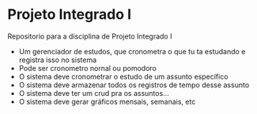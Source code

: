 # Projeto Integrado I
Repositorio para a disciplina de Projeto Integrado I
* Um gerenciador de estudos, que cronometra o que tu ta estudando e registra isso no sistema
* Pode ser cronometro nornal ou pomodoro
* O sistema deve cronometrar o estudo de um assunto específico
* O sistema deve armazenar todos os registros de tempo desse assunto
* O sistema deve ter um crud pra os assuntos...
* O sistema deve gerar gráficos mensais, semanais, etc
